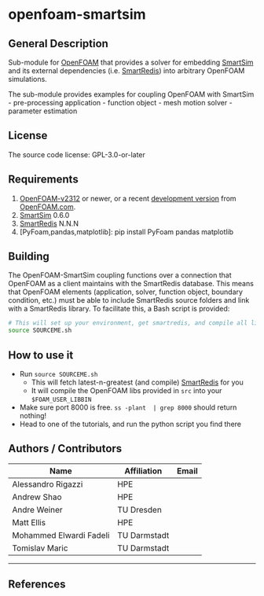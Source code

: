 # openfoam-smartsim 

## General Description

Sub-module for [OpenFOAM][OpenFOAM] that provides a solver for embedding [SmartSim][SmartSim]
and its external dependencies (i.e. [SmartRedis][SmartRedis]) into arbitrary OpenFOAM simulations.

The sub-module provides examples for coupling OpenFOAM with SmartSim 
    - pre-processing application 
    - function object
    - mesh motion solver
    - parameter estimation 

## License

The source code license: GPL-3.0-or-later

## Requirements

1. [OpenFOAM-v2312] or newer, or a recent [development version][OpenFOAM-git]
   from [OpenFOAM.com][OpenFOAM]. 
2. [SmartSim] 0.6.0 
3. [SmartRedis] N.N.N 
4. [PyFoam,pandas,matplotlib]: pip install PyFoam pandas matplotlib

## Building

The OpenFOAM-SmartSim coupling functions over a connection that OpenFOAM as a client maintains with the SmartRedis database. This means that OpenFOAM elements (application, solver, function object, boundary condition, etc.) must be able to include SmartRedis source folders and link with a SmartRedis library. To facilitate this, a Bash script is provided:

```Bash
# This will set up your environment, get smartredis, and compile all libs and apps 
source SOURCEME.sh
```

## How to use it

- Run `source SOURCEME.sh`
  - This will fetch latest-n-greatest (and compile) [SmartRedis](https://github.com/CrayLabs/SmartRedis) for you
  - It will compile the OpenFOAM libs provided in `src` into your `$FOAM_USER_LIBBIN`
- Make sure port 8000 is free. `ss -plant  | grep 8000` should return nothing!
- Head to one of the tutorials, and run the python script you find there

## Authors / Contributors

| Name | Affiliation | Email
|------|-------|-----------|
| Alessandro Rigazzi | HPE | |
| Andrew Shao | HPE | |
| Andre Weiner | TU Dresden | |
| Matt  Ellis | HPE | |
| Mohammed Elwardi Fadeli | TU Darmstadt | |
| Tomislav Maric | TU Darmstadt | |

----

[OpenFOAM]: https://www.openfoam.com
[OpenFOAM-v2312]: https://www.openfoam.com/releases/openfoam-v2312/
[OpenFOAM-git]: https://develop.openfoam.com/Development/openfoam

[SmartSim]: https://github.com/CrayLabs/SmartSim 
[SmartSim-Installation]: https://www.craylabs.org/docs/installation_instructions/basic.html
[SmartRedis]: https://www.craylabs.org/docs/installation_instructions/basic.html

## References


